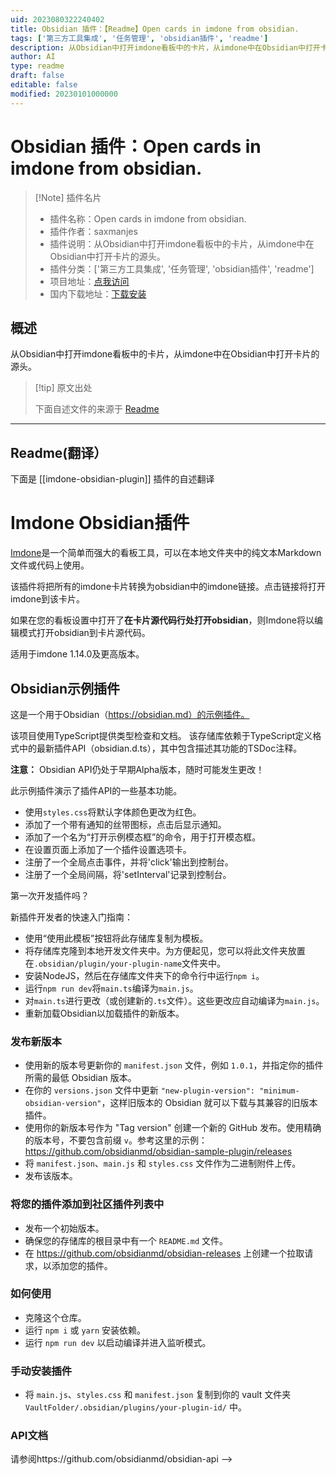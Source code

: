```yaml
---
uid: 2023080322240402
title: Obsidian 插件：【Readme】Open cards in imdone from obsidian.
tags: ['第三方工具集成', '任务管理', 'obsidian插件', 'readme']
description: 从Obsidian中打开imdone看板中的卡片，从imdone中在Obsidian中打开卡片的源头。
author: AI
type: readme
draft: false
editable: false
modified: 20230101000000
---
```


# Obsidian 插件：Open cards in imdone from obsidian.

> [!Note] 插件名片
> - 插件名称：Open cards in imdone from obsidian.
> - 插件作者：saxmanjes
> - 插件说明：从Obsidian中打开imdone看板中的卡片，从imdone中在Obsidian中打开卡片的源头。
> - 插件分类：['第三方工具集成', '任务管理', 'obsidian插件', 'readme']
> - 项目地址：[点我访问](https://github.com/imdone/imdone-obsidian-plugin)
> - 国内下载地址：[下载安装](https://pkmer.cn/products/plugin/pluginMarket/?imdone-obsidian-plugin)

## 概述

从Obsidian中打开imdone看板中的卡片，从imdone中在Obsidian中打开卡片的源头。



> [!tip] 原文出处
> 
>下面自述文件的来源于 [Readme](https://ghproxy.net/https://raw.githubusercontent.com/imdone/imdone-obsidian-plugin/master/README.md)
> 

---

## Readme(翻译）

下面是 [[imdone-obsidian-plugin]] 插件的自述翻译


Imdone Obsidian插件
====

[Imdone](https://imdone.io)是一个简单而强大的看板工具，可以在本地文件夹中的纯文本Markdown文件或代码上使用。

该插件将把所有的imdone卡片转换为obsidian中的imdone链接。点击链接将打开imdone到该卡片。

如果在您的看板设置中打开了**在卡片源代码行处打开obsidian**，则Imdone将以编辑模式打开obsidian到卡片源代码。

适用于imdone 1.14.0及更高版本。

<!--
# [资源](#NOTE:10)
<card>
- [在Finder中打开](/)
- [imdone/imdone-obsidian-plugin](https://github.com/imdone/imdone-obsidian-plugin)
- [obsidianmd/obsidian-sample-plugin](https://github.com/obsidianmd/obsidian-sample-plugin)

<!--
创建时间：2021-03-15T13:25:07.843Z
-->
</card>

## Obsidian示例插件

这是一个用于Obsidian（https://obsidian.md）的示例插件。

该项目使用TypeScript提供类型检查和文档。
该存储库依赖于TypeScript定义格式中的最新插件API（obsidian.d.ts），其中包含描述其功能的TSDoc注释。

**注意：** Obsidian API仍处于早期Alpha版本，随时可能发生更改！

此示例插件演示了插件API的一些基本功能。
- 使用`styles.css`将默认字体颜色更改为红色。
- 添加了一个带有通知的丝带图标，点击后显示通知。
- 添加了一个名为“打开示例模态框”的命令，用于打开模态框。
- 在设置页面上添加了一个插件设置选项卡。
- 注册了一个全局点击事件，并将'click'输出到控制台。
- 注册了一个全局间隔，将'setInterval'记录到控制台。

第一次开发插件吗？

新插件开发者的快速入门指南：

- 使用“使用此模板”按钮将此存储库复制为模板。
- 将存储库克隆到本地开发文件夹中。为方便起见，您可以将此文件夹放置在`.obsidian/plugin/your-plugin-name`文件夹中。
- 安装NodeJS，然后在存储库文件夹下的命令行中运行`npm i`。
- 运行`npm run dev`将`main.ts`编译为`main.js`。
- 对`main.ts`进行更改（或创建新的`.ts`文件）。这些更改应自动编译为`main.js`。
- 重新加载Obsidian以加载插件的新版本。

### 发布新版本

- 使用新的版本号更新你的 `manifest.json` 文件，例如 `1.0.1`，并指定你的插件所需的最低 Obsidian 版本。
- 在你的 `versions.json` 文件中更新 `"new-plugin-version": "minimum-obsidian-version"`，这样旧版本的 Obsidian 就可以下载与其兼容的旧版本插件。
- 使用你的新版本号作为 "Tag version" 创建一个新的 GitHub 发布。使用精确的版本号，不要包含前缀 `v`。参考这里的示例：https://github.com/obsidianmd/obsidian-sample-plugin/releases
- 将 `manifest.json`、`main.js` 和 `styles.css` 文件作为二进制附件上传。
- 发布该版本。

### 将您的插件添加到社区插件列表中

- 发布一个初始版本。
- 确保您的存储库的根目录中有一个 `README.md` 文件。
- 在 https://github.com/obsidianmd/obsidian-releases 上创建一个拉取请求，以添加您的插件。

### 如何使用

- 克隆这个仓库。
- 运行 `npm i` 或 `yarn` 安装依赖。
- 运行 `npm run dev` 以启动编译并进入监听模式。

### 手动安装插件

- 将 `main.js`、`styles.css` 和 `manifest.json` 复制到你的 vault 文件夹 `VaultFolder/.obsidian/plugins/your-plugin-id/` 中。

### API文档

请参阅https://github.com/obsidianmd/obsidian-api -->



